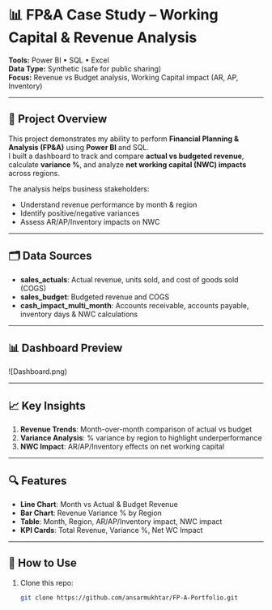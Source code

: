 # 📊 FP&A Case Study – Working Capital & Revenue Analysis

**Tools:** Power BI • SQL • Excel  
**Data Type:** Synthetic (safe for public sharing)  
**Focus:** Revenue vs Budget analysis, Working Capital impact (AR, AP, Inventory)

---

## 📌 Project Overview
This project demonstrates my ability to perform **Financial Planning & Analysis (FP&A)** using **Power BI** and SQL.  
I built a dashboard to track and compare **actual vs budgeted revenue**, calculate **variance %**, and analyze **net working capital (NWC) impacts** across regions.

The analysis helps business stakeholders:
- Understand revenue performance by month & region
- Identify positive/negative variances
- Assess AR/AP/Inventory impacts on NWC

---

## 🗂 Data Sources
- **sales_actuals**: Actual revenue, units sold, and cost of goods sold (COGS)
- **sales_budget**: Budgeted revenue and COGS
- **cash_impact_multi_month**: Accounts receivable, accounts payable, inventory days & NWC calculations

---

## 📊 Dashboard Preview
![Dashboard.png)

---

## 📈 Key Insights
1. **Revenue Trends**: Month-over-month comparison of actual vs budget
2. **Variance Analysis**: % variance by region to highlight underperformance
3. **NWC Impact**: AR/AP/Inventory effects on net working capital

---

## 🔍 Features
- **Line Chart**: Month vs Actual & Budget Revenue
- **Bar Chart**: Revenue Variance % by Region
- **Table**: Month, Region, AR/AP/Inventory impact, NWC impact
- **KPI Cards**: Total Revenue, Variance %, Net WC Impact

---

## 🚀 How to Use
1. Clone this repo:
   ```bash
   git clone https://github.com/ansarmukhtar/FP-A-Portfolio.git
